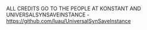 ALL CREDITS GO TO THE PEOPLE AT KONSTANT AND UNIVERSALSYNSAVEINSTANCE - https://github.com/luau/UniversalSynSaveInstance
